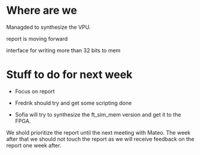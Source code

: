 # Where are we
Managded to synthesize the VPU.

report is moving forward

interface for writing more than 32 bits to mem

# Stuff to do for next week

* Focus on report

* Fredrik should try and get some scripting done

* Sofia will try to synthesize the ft\_sim\_mem version and get it to the FPGA.

We shold prioritize the report until the next meeting with Mateo. The week after that we should not touch the report as we will receive feedback on the report one week after.
